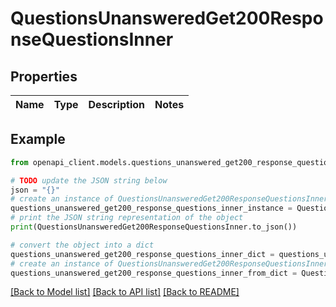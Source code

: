 # QuestionsUnansweredGet200ResponseQuestionsInner


## Properties

Name | Type | Description | Notes
------------ | ------------- | ------------- | -------------

## Example

```python
from openapi_client.models.questions_unanswered_get200_response_questions_inner import QuestionsUnansweredGet200ResponseQuestionsInner

# TODO update the JSON string below
json = "{}"
# create an instance of QuestionsUnansweredGet200ResponseQuestionsInner from a JSON string
questions_unanswered_get200_response_questions_inner_instance = QuestionsUnansweredGet200ResponseQuestionsInner.from_json(json)
# print the JSON string representation of the object
print(QuestionsUnansweredGet200ResponseQuestionsInner.to_json())

# convert the object into a dict
questions_unanswered_get200_response_questions_inner_dict = questions_unanswered_get200_response_questions_inner_instance.to_dict()
# create an instance of QuestionsUnansweredGet200ResponseQuestionsInner from a dict
questions_unanswered_get200_response_questions_inner_from_dict = QuestionsUnansweredGet200ResponseQuestionsInner.from_dict(questions_unanswered_get200_response_questions_inner_dict)
```
[[Back to Model list]](../README.md#documentation-for-models) [[Back to API list]](../README.md#documentation-for-api-endpoints) [[Back to README]](../README.md)


